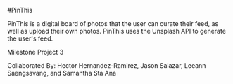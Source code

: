 #PinThis

PinThis is a digital board of photos that the user can curate their feed, as well as upload their own photos. PinThis uses the Unsplash API to generate the user's feed.

Milestone Project 3

Collaborated By:
Hector Hernandez-Ramirez, Jason Salazar, Leeann Saengsavang, and Samantha Sta Ana
